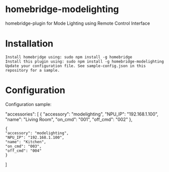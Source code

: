 # homebridge-modelighting
homebridge-plugin for Mode Lighting using Remote Control Interface

# Installation

    Install homebridge using: sudo npm install -g homebridge
    Install this plugin using: sudo npm install -g homebridge-modelighting
    Update your configuration file. See sample-config.json in this repository for a sample.

# Configuration

Configuration sample:

"accessories": [
	{
	"accessory": "modelighting",
	"NPU_IP": "192.168.1.100",
	"name": "Living Room",
	"on_cmd": "001",
	"off_cmd": "002"
	},
	
	{
	"accessory": "modelighting",
	"NPU_IP": "192.168.1.100",
	"name": "Kitchen",
	"on_cmd": "003",
	"off_cmd": "004"
	}
]